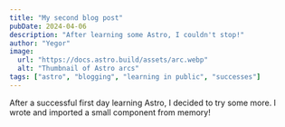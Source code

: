 ```yaml
---
title: "My second blog post"
pubDate: 2024-04-06
description: "After learning some Astro, I couldn't stop!"
author: "Yegor"
image:
  url: "https://docs.astro.build/assets/arc.webp"
  alt: "Thumbnail of Astro arcs"
tags: ["astro", "blogging", "learning in public", "successes"]
---
```


After a successful first day learning Astro, I decided to try some more.
I wrote and imported a small component from memory!

